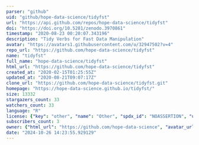 ```yaml
---
parser: "github"
uid: "github/hope-data-science/tidyfst"
url: "https://api.github.com/repos/hope-data-science/tidyfst"
doi: "https://doi.org/10.5281/zenodo.3970861"
timestamp: "2020-08-23 00:20:07.343196"
description: "Tidy Verbs for Fast Data Manipulation"
avatar: "https://avatars1.githubusercontent.com/u/32947502?v=4"
repo_url: "https://github.com/hope-data-science/tidyfst"
name: "tidyfst"
full_name: "hope-data-science/tidyfst"
html_url: "https://github.com/hope-data-science/tidyfst"
created_at: "2020-02-15T01:25:55Z"
updated_at: "2020-08-21T09:07:17Z"
clone_url: "https://github.com/hope-data-science/tidyfst.git"
homepage: "https://hope-data-science.github.io/tidyfst/"
size: 13332
stargazers_count: 33
watchers_count: 33
language: "R"
license: {"key": "other", "name": "Other", "spdx_id": "NOASSERTION", "url": null, "node_id": "MDc6TGljZW5zZTA="}
subscribers_count: 3
owner: {"html_url": "https://github.com/hope-data-science", "avatar_url": "https://avatars1.githubusercontent.com/u/32947502?v=4", "login": "hope-data-science", "type": "User"}
date: "2024-10-26 14:23:55.929129"
---
```

